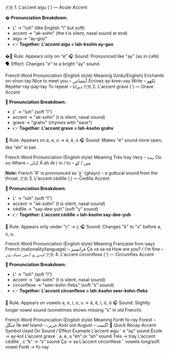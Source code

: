 🇫🇷 1. L'accent aigu (´) — Acute Accent

**� Pronunciation Breakdown:**
- L' → "luh" (like English "l" but soft)
- accent → "ak-sohn" (the t is silent, nasal sound at end)
- aigu → "ay-goo"
- 👉 **Together: L'accent aigu = lah-ksohn ay-goo**

�📘 Rule: Appears only on "é"
🎧 Sound: Pronounced like "ay" (as in café)
🗣 Effect: Changes "e" to a bright "ay" sound.

French Word	Pronunciation (English style)	Meaning (Urdu/English)
Enchanté	on-shon-tay	Nice to meet you – آنتشانتے
Écrivez	ay-kree-vay	Write – لکھو
Répéter	ray-pay-tay	To repeat – دہرانا
🇫🇷 2. L'accent grave (`) — Grave Accent

**📝 Pronunciation Breakdown:**
- L' → "luh" (soft "l")
- accent → "ak-sohn" (t is silent, nasal sound)
- grave → "grahv" (rhymes with "save")
- 👉 **Together: L'accent grave = lah-ksohn grahv**

📘 Rule: Appears on a, e, u → à, è, ù
🎧 Sound: Makes "e" sound more open, like "eh" in bet.

French Word	Pronunciation (English style)	Meaning
Très	tray	Very – بہت
Où	oo	Where – کہاں
À	ah	At / in / to – میں / کو

**Note:** French 'R' is pronounced as 'غ' (ghayn) - a guttural sound from the throat.
🇫🇷 3. L'accent cédille (¸) — Cedilla Accent

**📝 Pronunciation Breakdown:**
- L' → "luh" (soft "l")
- accent → "ak-sohn" (t is silent, nasal sound)
- cédille → "say-dee-yuh" (soft "y" sound)
- 👉 **Together: L'accent cédille = lah-ksohn say-dee-yuh**

📘 Rule: Appears only under "c" → ç
🎧 Sound: Changes "k" to "s" before a, o, u.

French Word	Pronunciation (English style)	Meaning
Française	fron-sayz	French (nationality/language) – فرانسیز
Ça va	sa va	How are you? / I’m fine – کیسے ہو / میں ٹھیک ہوں
🇫🇷 4. L'accent circonflexe (ˆ) — Circumflex Accent

**📝 Pronunciation Breakdown:**
- L' → "luh" (soft "l")
- accent → "ak-sohn" (t is silent, nasal sound)
- circonflexe → "seer-kohn-fleks" (soft "s" sound)
- 👉 **Together: L'accent circonflexe = lah-ksohn seer-kohn-fleks**

📘 Rule: Appears on vowels a, e, i, o, u → â, ê, î, ô, û
🎧 Sound: Slightly longer vowel sound (sometimes shows missing "s" in old French).

French Word	Pronunciation (English style)	Meaning
Forêt	fo-ray	Forest – جنگل
Île	eel	Island – جزیرہ
Août	oot	August – اگست
🧠 Quick Recap
Accent	Symbol	Used On	Sound / Effect	Example
L’accent aigu	´	e	“ay” sound	École → ay-kol
L’accent grave	`	a, e, u	“eh” or “ah” sound	Très → tray
L’accent cédille	¸	c	“k” → “s” sound	Ça → sa
L’accent circonflexe	ˆ	vowels	long/soft vowel	Forêt → fo-ray